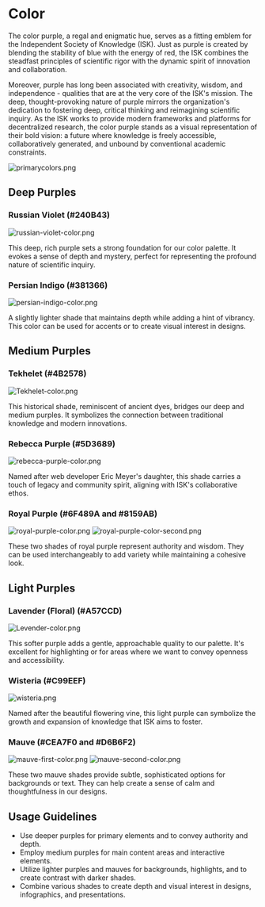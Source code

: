 # Color

The color purple, a regal and enigmatic hue, serves as a fitting emblem for the Independent Society of Knowledge (ISK). Just as purple is created by blending the stability of blue with the energy of red, the ISK combines the steadfast principles of scientific rigor with the dynamic spirit of innovation and collaboration. 

Moreover, purple has long been associated with creativity, wisdom, and independence - qualities that are at the very core of the ISK's mission. The deep, thought-provoking nature of purple mirrors the organization's dedication to fostering deep, critical thinking and reimagining scientific inquiry. As the ISK works to provide modern frameworks and platforms for decentralized research, the color purple stands as a visual representation of their bold vision: a future where knowledge is freely accessible, collaboratively generated, and unbound by conventional academic constraints.

![primarycolors.png](primarycolors.png)

## Deep Purples

### Russian Violet (#240B43)
![russian-violet-color.png](russian-violet-color.png)

This deep, rich purple sets a strong foundation for our color palette. It evokes a sense of depth and mystery, perfect for representing the profound nature of scientific inquiry.

### Persian Indigo (#381366)
![persian-indigo-color.png](persian-indigo-color.png)

A slightly lighter shade that maintains depth while adding a hint of vibrancy. This color can be used for accents or to create visual interest in designs.

## Medium Purples

### Tekhelet (#4B2578)
![Tekhelet-color.png](Tekhelet-color.png)

This historical shade, reminiscent of ancient dyes, bridges our deep and medium purples. It symbolizes the connection between traditional knowledge and modern innovations.

### Rebecca Purple (#5D3689)
![rebecca-purple-color.png](rebecca-purple-color.png)

Named after web developer Eric Meyer's daughter, this shade carries a touch of legacy and community spirit, aligning with ISK's collaborative ethos.

### Royal Purple (#6F489A and #8159AB)
![royal-purple-color.png](royal-purple-color.png)
![royal-purple-color-second.png](royal-purple-color-second.png)

These two shades of royal purple represent authority and wisdom. They can be used interchangeably to add variety while maintaining a cohesive look.

## Light Purples

### Lavender (Floral) (#A57CCD)
![Levender-color.png](Levender-color.png)

This softer purple adds a gentle, approachable quality to our palette. It's excellent for highlighting or for areas where we want to convey openness and accessibility.

### Wisteria (#C99EEF)
![wisteria.png](wisteria.png)

Named after the beautiful flowering vine, this light purple can symbolize the growth and expansion of knowledge that ISK aims to foster.

### Mauve (#CEA7F0 and #D6B6F2)
![mauve-first-color.png](mauve-first-color.png)
![mauve-second-color.png](mauve-second-color.png)

These two mauve shades provide subtle, sophisticated options for backgrounds or text. They can help create a sense of calm and thoughtfulness in our designs.

## Usage Guidelines

- Use deeper purples for primary elements and to convey authority and depth.
- Employ medium purples for main content areas and interactive elements.
- Utilize lighter purples and mauves for backgrounds, highlights, and to create contrast with darker shades.
- Combine various shades to create depth and visual interest in designs, infographics, and presentations.